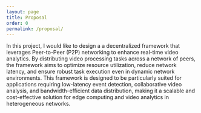 ```yaml
---
layout: page
title: Proposal
order: 0
permalink: /proposal/
---
```


In this project, I would like to design a  a decentralized framework that leverages Peer-to-Peer (P2P) networking to enhance real-time video analytics. By distributing video processing tasks across a network of peers, the framework aims to optimize resource utilization, reduce network latency, and ensure robust task execution even in dynamic network environments. This framework is designed to be particularly suited for applications requiring low-latency event detection, collaborative video analysis, and bandwidth-efficient data distribution, making it a scalable and cost-effective solution for edge computing and video analytics in heterogeneous networks.